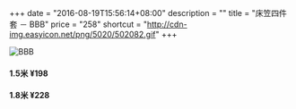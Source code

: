 +++
date = "2016-08-19T15:56:14+08:00"
description = ""
title = "床笠四件套 － BBB"
price = "258"
shortcut = "http://cdn-img.easyicon.net/png/5020/502082.gif"
+++

![BBB](http://static4.jiaju.com/malljiaju/goods/b3/25/51cfdd81e9ecf04cb75b_b.jpg)

#### 1.5米  ¥198
#### 1.8米  ¥228